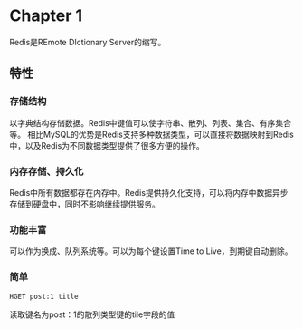 # Chapter 1
Redis是REmote DIctionary Server的缩写。
## 特性
### 存储结构
以字典结构存储数据。Redis中键值可以使字符串、散列、列表、集合、有序集合等。
相比MySQL的优势是Redis支持多种数据类型，可以直接将数据映射到Redis中，以及Redis为不同数据类型提供了很多方便的操作。
### 内存存储、持久化
Redis中所有数据都存在内存中。Redis提供持久化支持，可以将内存中数据异步存储到硬盘中，同时不影响继续提供服务。
### 功能丰富
可以作为换成、队列系统等。可以为每个键设置Time to Live，到期键自动删除。
### 简单
```
HGET post:1 title
```
读取键名为post：1的散列类型键的tile字段的值